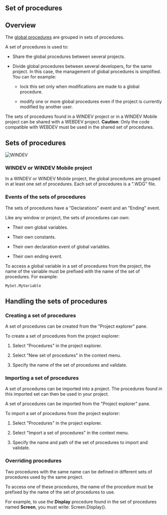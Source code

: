 
## Set of procedures
			



<a name="NOTE1"></a>
<a name="NOTE1_1"></a>


## Overview
<a name="overview_ELTTEXTE000174"></a>
The [global procedures](../Motscles/1513005.md) are grouped in sets of procedures.

A set of procedures is used to:

- Share the global procedures between several projects.

- Divide global procedures between several developers, for the same project. In this case, the management of global procedures is simplified. You can for example: 

	- lock this set only when modifications are made to a global procedure.

	- modify one or more global procedures even if the project is currently modified by another user.







The sets of procedures found in a WINDEV project or in a WINDEV Mobile project can be shared with a WEBDEV project.
**Caution**: Only the code compatible with WEBDEV must be used in the shared set of procedures.

<a name="NOTE2"></a>
<a name="NOTE2_1"></a>


## Sets of procedures
<a name="sets_procedures_ELTTEXTE000198"></a>
![WINDEV](https://doc.pcsoft.fr/ext/images/us/WD.png) 

### WINDEV or WINDEV Mobile project
<a name="windev_windev_mobile_project_ELTPARAGRAPHE000035"></a>

In a WINDEV or WINDEV Mobile project, the global procedures are grouped in at least one set of procedures. Each set of procedures is a ".WDG" file.
<a name="NOTE2_2"></a>
<a name="NOTE2_3"></a>


### Events of the sets of procedures
<a name="events_the_sets_procedures_ELTPARAGRAPHE000058"></a>

The sets of procedures have a "Declarations" event and an "Ending" event.

Like any window or project, the sets of procedures can own:

- Their own global variables.

- Their own constants.

- Their own declaration event of global variables.

- Their own ending event.




To access a global variable in a set of procedures from the project, the name of the variable must be prefixed with the name of the set of procedures. For example: 

```txt
MySet.MyVariable
```




<a name="NOTE3"></a>
<a name="NOTE3_1"></a>


## Handling the sets of procedures
<a name="handling_the_sets_procedures_ELTTEXTE000234"></a>


### Creating a set of procedures
<a name="creating_set_procedures_ELTPARAGRAPHE000085"></a>

A set of procedures can be created from the "Project explorer" pane.

To create a set of procedures from the project explorer: 

1. Select "Procedures" in the project explorer.

2. Select "New set of procedures" in the context menu.
	

3. Specify the name of the set of procedures and validate.



<a name="NOTE3_2"></a>


### Importing a set of procedures
<a name="importing_set_procedures_ELTPARAGRAPHE000102"></a>

A set of procedures can be imported into a project. The procedures found in this imported set can then be used in your project.

A set of procedures can be imported from the "Project explorer" pane.

To import a set of procedures from the project explorer: 

1. Select "Procedures" in the project explorer.

2. Select "Import a set of procedures" in the context menu.
	

3. Specify the name and path of the set of procedures to import and validate.



<a name="NOTE3_3"></a>


### Overriding procedures
<a name="overriding_procedures_ELTPARAGRAPHE000121"></a>

Two procedures with the same name can be defined in different sets of procedures used by the same project.

To access one of these procedures, the name of the procedure must be prefixed by the name of the set of procedures to use.

For example, to use the **Display** procedure found in the set of procedures named **Screen**, you must write: Screen.Display(). 


